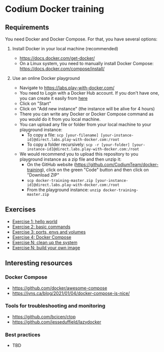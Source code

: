 # Codium Docker training

## Requirements

You need Docker and Docker Compose. For that, you have several options:

1. Install Docker in your local machine (recommended)

   - https://docs.docker.com/get-docker/
   - On a Linux system, you need to manually install Docker Compose: https://docs.docker.com/compose/install/

2. Use an online Docker playground
   - Navigate to https://labs.play-with-docker.com/
   - You need to Login with a Docker Hub account. If you don't have one, you can create it easily from [here](https://hub.docker.com/signup)
   - Click on "Start"
   - Click on "Add new instance" (the instance will be alive for 4 hours)
   - There you can write any Docker or Docker Compose command as you would do it from you local machine.
   - You can upload any file or folder from your local machine to your playground instance:
     - To copy a file: `scp [your-filename] [your-instance-id]@direct.labs.play-with-docker.com:/root`
     - To copy a folder recursively: `scp -r [your-folder] [your-instance-id]@direct.labs.play-with-docker.com:/root`
   - We would recommend you to upload this repository to you playground instance as a zip file and then unzip it:
     - On the GitHub website (https://github.com/CodiumTeam/docker-training), click on the green "Code" button and then click on "Download ZIP"
     - `scp docker-training-master.zip [your-instance-id]@direct.labs.play-with-docker.com:/root`
     - From the playground instance: `unzip docker-training-master.zip`

## Exercises

- [Exercise 1: hello world](exercise-1-hello-world.md)
- [Exercise 2: basic commands](exercise-2-basic-commands.md)
- [Exercise 3: ports, envs and volumes](exercise-3-ports-envs-volumes.md)
- [Exercise 4: Docker Compose](exercise-4-docker-compose.md)
- [Exercise N: clean up the system](exercise-n-clean-up.md)
- [Exercise N: build your own image](exercise-n-dockerfile.md)

## Interesting resources

### Docker Compose

- https://github.com/docker/awesome-compose
- https://jvns.ca/blog/2021/01/04/docker-compose-is-nice/

### Tools for troubleshooting and monitoring

- https://github.com/bcicen/ctop
- https://github.com/jesseduffield/lazydocker

### Best practices

- TBD
